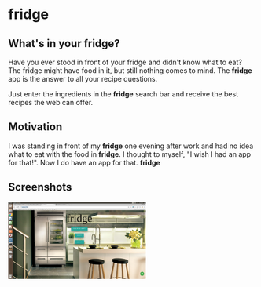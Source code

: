 # fridge

## What's in your fridge?

Have you ever stood in front of your fridge and didn't know what to eat? The fridge might have food in it, but still nothing comes to mind. The **fridge** app is the answer to all your recipe questions. 

Just enter the ingredients in the **fridge** search bar and receive the best recipes the web can offer. 

## Motivation

I was standing in front of my **fridge** one evening after work and had no idea what to eat with the food in **fridge**. I thought to myself, "I wish I had an app for that!". Now I do have an app for that. **fridge**

## Screenshots
<img src="./public/img/Screenshot1.png" width="280">